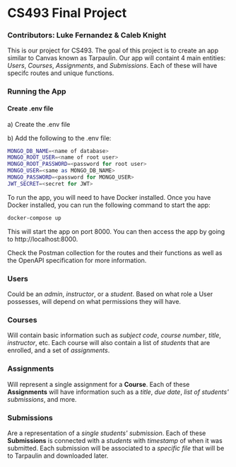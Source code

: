 # CS493 Final Project #
### Contributors: Luke Fernandez & Caleb Knight ###
This is our project for CS493.  The goal of this project is to create an app similar to Canvas known as Tarpaulin. Our app will containt 4 main entities: *Users*, *Courses*, *Assignments*, and *Submissions*. Each of these will have specifc routes and unique functions.

### **Running the App** ###

#### Create .env file ####

a) Create the .env file

b) Add the following to the .env file:

```bash
MONGO_DB_NAME=<name of database>
MONGO_ROOT_USER=<name of root user>
MONGO_ROOT_PASSWORD=<password for root user>
MONGO_USER=<same as MONGO_DB_NAME>
MONGO_PASSWORD=<password for MONGO_USER>
JWT_SECRET=<secret for JWT>
```

To run the app, you will need to have Docker installed.  Once you have Docker installed, you can run the following 
command to start the app:

```bash
docker-compose up
```

This will start the app on port 8000.  You can then access the app by going to http://localhost:8000.

Check the Postman collection for the routes and their functions as well as the OpenAPI specification for more 
information.

### **Users** ###
 Could be an *admin*, *instructor*, or a *student*.  Based on what role a User possesses, will depend on what permissions they will have.  

### **Courses** ###
 Will contain basic information such as *subject code*, *course number*, *title*, *instructor*, etc.  Each course will also contain a list of *students* that are enrolled, and a set of *assignments*.

### **Assignments** ### 
Will represent a single assignment for a **Course**.  Each of these **Assignments** will have information such as a *title*, *due date*, *list of students' submissions*, and more.

### **Submissions** ###
 Are a representation of a *single students' submission*.  Each of these **Submissions** is connected with a *students* with *timestamp* of when it was submitted.  Each submission will be associated to a *specific file* that will be to Tarpaulin and downloaded later.
